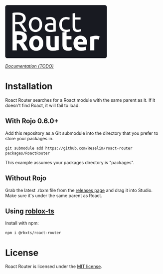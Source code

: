<img src=".github/logo.png" height="170px">

*[Documentation (TODO)]()*

# Installation

Roact Router searches for a Roact module with the same parent as it. If it doesn't find Roact, it will fail to load.

## With Rojo 0.6.0+

Add this repository as a Git submodule into the directory that you prefer to store your packages in.

```
git submodule add https://github.com/Reselim/roact-router packages/RoactRouter
```

This example assumes your packages directory is "packages".

## Without Rojo

Grab the latest .rbxm file from the [releases page](https://github.com/Reselim/roact-router/releases) and drag it into Studio. Make sure it's under the same parent as Roact.

## Using [roblox-ts](https://github.com/roblox-ts/roblox-ts)

Install with npm:

```
npm i @rbxts/roact-router
```

# License

Roact Router is licensed under the [MIT license](LICENSE).